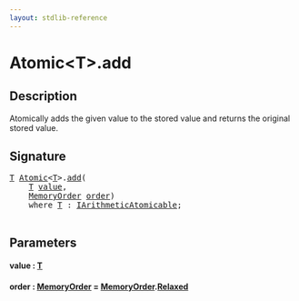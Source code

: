 ```yaml
---
layout: stdlib-reference
---
```


# Atomic\<T\>\.add

## Description

Atomically adds the given value to the stored value and returns the
original stored value.




## Signature 

<pre>
<a href="../types/atomic-0/index#typeparam-T" class="code_type">T</a> <a href="../types/atomic-0/index" class="code_type">Atomic</a>&lt;<a href="../types/atomic-0/index#typeparam-T" class="code_type">T</a>&gt;.<a href="add">add</a>(
    <a href="../types/atomic-0/index#typeparam-T" class="code_type">T</a> <a href="add#decl-value" class="code_param">value</a>,
    <a href="../types/memoryorder-06/index" class="code_type">MemoryOrder</a> <a href="add#decl-order" class="code_param">order</a>)
    <span class='code_keyword'>where</span> <a href="../types/atomic-0/index#typeparam-T" class="code_type">T</a> : <a href="../interfaces/iarithmeticatomicable-01b/index" class="code_type">IArithmeticAtomicable</a>;

</pre>

## Parameters

####  <a id="decl-value"></a>value  : [T](../types/atomic-0/index#typeparam-T)
####  <a id="decl-order"></a>order  : [MemoryOrder](../types/memoryorder-06/index) = [MemoryOrder](../types/memoryorder-06/index)\.[Relaxed](../types/memoryorder-06/index#decl-Relaxed)

